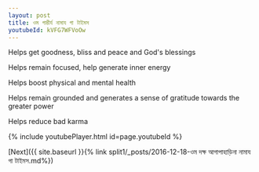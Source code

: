 ```yaml
---
layout: post
title: ওম গাম্ভীর্য নামায গা টাইমস
youtubeId: kVFG7WFVoOw
---
```

 
 
Helps get goodness, bliss and peace and God's blessings
 
Helps remain focused, help generate inner energy 
 
Helps boost physical and mental health 
 
Helps remain grounded and generates a sense of gratitude towards the greater power 
 
Helps reduce bad karma
 
 
 
 


{% include youtubePlayer.html id=page.youtubeId %}
 
[Next]({{ site.baseurl }}{% link  split1/_posts/2016-12-18-ওম দক্ষ আগাপাহাড়িনা নামায গা টাইমস.md%})
 
